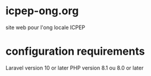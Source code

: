 # icpep-ong.org
site web pour l'ong locale ICPEP
# configuration requirements
Laravel version 10 or later
PHP version 8.1 ou 8.0 or later
